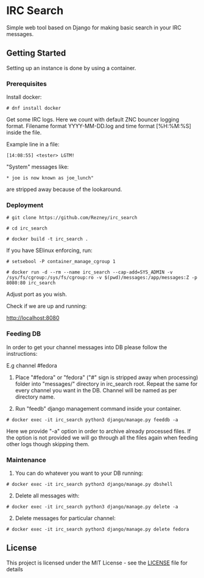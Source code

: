 # IRC Search

Simple web tool based on Django for making basic search in your IRC messages.

## Getting Started

Setting up an instance is done by using a container.

### Prerequisites

Install docker:

```
# dnf install docker
```
Get some IRC logs. Here we count with default ZNC bouncer logging format. Filename format YYYY-MM-DD.log and time format [%H:%M:%S] inside the file.

Example line in a file:

```
[14:08:55] <tester> LGTM!
```

"System" messages like:
```
* joe is now known as joe_lunch" 
```
are stripped away because of the lookaround.

### Deployment

```
# git clone https://github.com/Rezney/irc_search
```

```
# cd irc_search
```

```
# docker build -t irc_search .
```

If you have SElinux enforcing, run:

```
# setsebool -P container_manage_cgroup 1
```

```
# docker run -d --rm --name irc_search --cap-add=SYS_ADMIN -v /sys/fs/cgroup:/sys/fs/cgroup:ro -v $(pwd)/messages:/app/messages:Z -p 8080:80 irc_search
```

Adjust port as you wish.

Check if we are up and running:

[http://localhost:8080](http://localhost:8080)


### Feeding DB

In order to get your channel messages into DB please follow the instructions:

E.g channel #fedora

1. Place "#fedora" or "fedora" ("#" sign is stripped away when processing) folder into "messages/" directory in irc_search root.
   Repeat the same for every channel you want in the DB. Channel will be named as per directory name.
   
2. Run "feedb" django management command inside your container.       

```
# docker exec -it irc_search python3 django/manage.py feeddb -a
```
   
Here we provide "-a" option in order to archive already processed files. If the option is not provided we will go through all the files again when feeding other logs though skipping them. 

### Maintenance

1. You can do whatever you want to your DB running:

```
# docker exec -it irc_search python3 django/manage.py dbshell
```

2. Delete all messages with:

```
# docker exec -it irc_search python3 django/manage.py delete -a
```

2. Delete messages for particular channel:

```
# docker exec -it irc_search python3 django/manage.py delete fedora
```

## License

This project is licensed under the MIT License - see the [LICENSE](LICENSE) file for details


